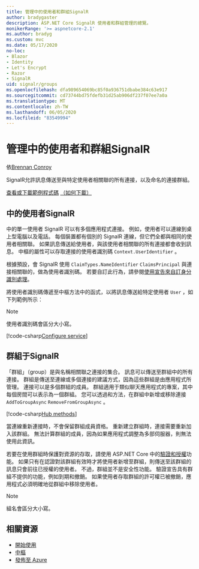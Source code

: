 ```yaml
---
title: 管理中的使用者和群組SignalR
author: bradygaster
description: ASP.NET Core SignalR 使用者和群組管理的總覽。
monikerRange: '>= aspnetcore-2.1'
ms.author: bradyg
ms.custom: mvc
ms.date: 05/17/2020
no-loc:
- Blazor
- Identity
- Let's Encrypt
- Razor
- SignalR
uid: signalr/groups
ms.openlocfilehash: dfa989654069bc85f0a936751dbabe384c63e917
ms.sourcegitcommit: cd73744bd75fdefb31d25ab906df237f07ee7a0a
ms.translationtype: MT
ms.contentlocale: zh-TW
ms.lasthandoff: 06/05/2020
ms.locfileid: "83549994"
---
```

# <a name="manage-users-and-groups-in-signalr"></a>管理中的使用者和群組SignalR

依[Brennan Conroy](https://github.com/BrennanConroy)

SignalR允許訊息傳送至與特定使用者相關聯的所有連接，以及命名的連接群組。

[查看或下載範例程式碼](https://github.com/dotnet/AspNetCore.Docs/tree/master/aspnetcore/signalr/groups/sample/) [（如何下載）](xref:index#how-to-download-a-sample)

## <a name="users-in-signalr"></a>中的使用者SignalR

中的單一使用者 SignalR 可以有多個應用程式連接。 例如，使用者可以連線到桌上型電腦以及電話。 每個裝置都有個別的 SignalR 連線，但它們全都與相同的使用者相關聯。 如果訊息傳送給使用者，與該使用者相關聯的所有連接都會收到訊息。 中樞的屬性可以存取連接的使用者識別碼 `Context.UserIdentifier` 。

根據預設，會 SignalR 使用 `ClaimTypes.NameIdentifier` `ClaimsPrincipal` 與連接相關聯的，做為使用者識別碼。 若要自訂此行為，請參閱[使用宣告來自訂身分識別處理](xref:signalr/authn-and-authz#use-claims-to-customize-identity-handling)。

將使用者識別碼傳遞至中樞方法中的函式，以將訊息傳送給特定使用者 `User` ，如下列範例所示：

> [!NOTE]
> 使用者識別碼會區分大小寫。

[!code-csharp[Configure service](groups/sample/Hubs/ChatHub.cs?range=29-32)]

## <a name="groups-in-signalr"></a>群組于SignalR

「群組」（group）是與名稱相關聯之連接的集合。 訊息可以傳送至群組中的所有連接。 群組是傳送至連線或多個連接的建議方式，因為這些群組是由應用程式所管理。 連接可以是多個群組的成員。 群組適用于類似聊天應用程式的專案，其中每個房間可以表示為一個群組。 您可以透過和方法，在群組中新增或移除連接 `AddToGroupAsync` `RemoveFromGroupAsync` 。

[!code-csharp[Hub methods](groups/sample/Hubs/ChatHub.cs?range=15-27)]

當連線重新連接時，不會保留群組成員資格。 重新建立群組時，連接需要重新加入該群組。 無法計算群組的成員，因為如果應用程式調整為多部伺服器，則無法使用此資訊。

若要在使用群組時保護對資源的存取，請使用 ASP.NET Core 中的[驗證和授權](xref:signalr/authn-and-authz)功能。 如果只有在認證對該群組有效時才將使用者新增至群組，則傳送至該群組的訊息只會前往已授權的使用者。 不過，群組並不是安全性功能。 驗證宣告具有群組不提供的功能，例如到期和撤銷。 如果使用者存取群組的許可權已被撤銷，應用程式必須明確地從群組中移除使用者。

> [!NOTE]
> 組名會區分大小寫。

## <a name="related-resources"></a>相關資源

* [開始使用](xref:tutorials/signalr)
* [中樞](xref:signalr/hubs)
* [發佈至 Azure](xref:signalr/publish-to-azure-web-app)
